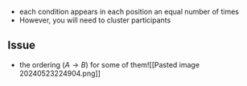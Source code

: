 - each condition appears in each position an equal number of times
- However, you will need to cluster participants
## Issue
- the ordering ($A\rightarrow B$) for some of them![[Pasted image 20240523224904.png]]